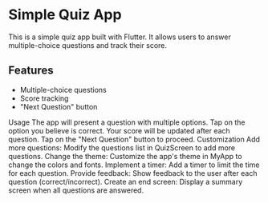 # Simple Quiz App

This is a simple quiz app built with Flutter. It allows users to answer multiple-choice questions and track their score.

## Features

* Multiple-choice questions
* Score tracking
* "Next Question" button

Usage
The app will present a question with multiple options.
Tap on the option you believe is correct.
Your score will be updated after each question.
Tap on the "Next Question" button to proceed.
Customization
Add more questions: Modify the questions list in QuizScreen to add more questions.
Change the theme: Customize the app's theme in MyApp to change the colors and fonts.
Implement a timer: Add a timer to limit the time for each question.
Provide feedback: Show feedback to the user after each question (correct/incorrect).
Create an end screen: Display a summary screen when all questions are answered.
